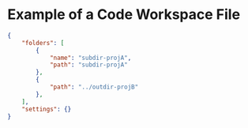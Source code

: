# Example of a Code Workspace File

```json
{
	"folders": [
		{
			"name": "subdir-projA",
			"path": "subdir-projA"
		},
		{
			"path": "../outdir-projB"
		},
    ],
    "settings": {}
}
```
